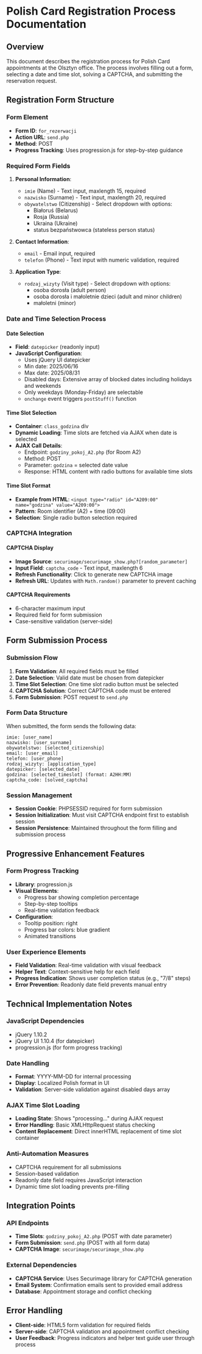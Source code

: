 # Polish Card Registration Process Documentation

## Overview
This document describes the registration process for Polish Card appointments at the Olsztyn office. The process involves filling out a form, selecting a date and time slot, solving a CAPTCHA, and submitting the reservation request.

## Registration Form Structure

### Form Element
- **Form ID**: `for_rezerwacji`
- **Action URL**: `send.php`
- **Method**: POST
- **Progress Tracking**: Uses progression.js for step-by-step guidance

### Required Form Fields

1. **Personal Information**:
   - `imie` (Name) - Text input, maxlength 15, required
   - `nazwisko` (Surname) - Text input, maxlength 20, required
   - `obywatelstwo` (Citizenship) - Select dropdown with options:
     - Białoruś (Belarus)
     - Rosja (Russia)
     - Ukraina (Ukraine)
     - status bezpaństwowca (stateless person status)

2. **Contact Information**:
   - `email` - Email input, required
   - `telefon` (Phone) - Text input with numeric validation, required

3. **Application Type**:
   - `rodzaj_wizyty` (Visit type) - Select dropdown with options:
     - osoba dorosła (adult person)
     - osoba dorosła i małoletnie dzieci (adult and minor children)
     - małoletni (minor)

### Date and Time Selection Process

#### Date Selection
- **Field**: `datepicker` (readonly input)
- **JavaScript Configuration**:
  - Uses jQuery UI datepicker
  - Min date: 2025/06/16
  - Max date: 2025/08/31
  - Disabled days: Extensive array of blocked dates including holidays and weekends
  - Only weekdays (Monday-Friday) are selectable
  - `onchange` event triggers `postStuff()` function

#### Time Slot Selection
- **Container**: `class_godzina` div
- **Dynamic Loading**: Time slots are fetched via AJAX when date is selected
- **AJAX Call Details**:
  - Endpoint: `godziny_pokoj_A2.php` (for Room A2)
  - Method: POST
  - Parameter: `godzina` = selected date value
  - Response: HTML content with radio buttons for available time slots

#### Time Slot Format
- **Example from HTML**: `<input type="radio" id="A209:00" name="godzina" value="A209:00">`
- **Pattern**: Room identifier (A2) + time (09:00)
- **Selection**: Single radio button selection required

### CAPTCHA Integration

#### CAPTCHA Display
- **Image Source**: `securimage/securimage_show.php?[random_parameter]`
- **Input Field**: `captcha_code` - Text input, maxlength 6
- **Refresh Functionality**: Click to generate new CAPTCHA image
- **Refresh URL**: Updates with `Math.random()` parameter to prevent caching

#### CAPTCHA Requirements
- 6-character maximum input
- Required field for form submission
- Case-sensitive validation (server-side)

## Form Submission Process

### Submission Flow
1. **Form Validation**: All required fields must be filled
2. **Date Selection**: Valid date must be chosen from datepicker
3. **Time Slot Selection**: One time slot radio button must be selected
4. **CAPTCHA Solution**: Correct CAPTCHA code must be entered
5. **Form Submission**: POST request to `send.php`

### Form Data Structure
When submitted, the form sends the following data:
```
imie: [user_name]
nazwisko: [user_surname]
obywatelstwo: [selected_citizenship]
email: [user_email]
telefon: [user_phone]
rodzaj_wizyty: [application_type]
datepicker: [selected_date]
godzina: [selected_timeslot] (format: A2HH:MM)
captcha_code: [solved_captcha]
```

### Session Management
- **Session Cookie**: PHPSESSID required for form submission
- **Session Initialization**: Must visit CAPTCHA endpoint first to establish session
- **Session Persistence**: Maintained throughout the form filling and submission process

## Progressive Enhancement Features

### Form Progress Tracking
- **Library**: progression.js
- **Visual Elements**:
  - Progress bar showing completion percentage
  - Step-by-step tooltips
  - Real-time validation feedback
- **Configuration**:
  - Tooltip position: right
  - Progress bar colors: blue gradient
  - Animated transitions

### User Experience Elements
- **Field Validation**: Real-time validation with visual feedback
- **Helper Text**: Context-sensitive help for each field
- **Progress Indication**: Shows user completion status (e.g., "7/8" steps)
- **Error Prevention**: Readonly date field prevents manual entry

## Technical Implementation Notes

### JavaScript Dependencies
- jQuery 1.10.2
- jQuery UI 1.10.4 (for datepicker)
- progression.js (for form progress tracking)

### Date Handling
- **Format**: YYYY-MM-DD for internal processing
- **Display**: Localized Polish format in UI
- **Validation**: Server-side validation against disabled days array

### AJAX Time Slot Loading
- **Loading State**: Shows "processing..." during AJAX request
- **Error Handling**: Basic XMLHttpRequest status checking
- **Content Replacement**: Direct innerHTML replacement of time slot container

### Anti-Automation Measures
- CAPTCHA requirement for all submissions
- Session-based validation
- Readonly date field requires JavaScript interaction
- Dynamic time slot loading prevents pre-filling

## Integration Points

### API Endpoints
- **Time Slots**: `godziny_pokoj_A2.php` (POST with date parameter)
- **Form Submission**: `send.php` (POST with all form data)
- **CAPTCHA Image**: `securimage/securimage_show.php`

### External Dependencies
- **CAPTCHA Service**: Uses Securimage library for CAPTCHA generation
- **Email System**: Confirmation emails sent to provided email address
- **Database**: Appointment storage and conflict checking

## Error Handling
- **Client-side**: HTML5 form validation for required fields
- **Server-side**: CAPTCHA validation and appointment conflict checking
- **User Feedback**: Progress indicators and helper text guide user through process